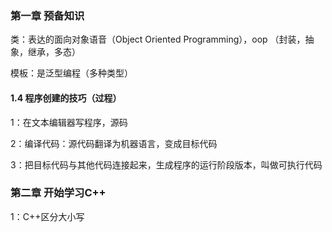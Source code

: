 ### 第一章 预备知识

类：表达的面向对象语音（Object Oriented Programming），oop
（封装，抽象，继承，多态）

模板：是泛型编程（多种类型）

#### 1.4 程序创建的技巧（过程）


1：在文本编辑器写程序，源码

2：编译代码：源代码翻译为机器语言，变成目标代码

3：把目标代码与其他代码连接起来，生成程序的运行阶段版本，叫做可执行代码


### 第二章 开始学习C++
1：C++区分大小写



